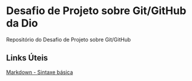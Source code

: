 # Desafio de Projeto sobre Git/GitHub da Dio
Repositório do Desafio de Projeto sobre Git/GitHub

## Links Úteis
[Markdown - Sintaxe básica](https://www.markdownguide.org/basic-syntax/)
